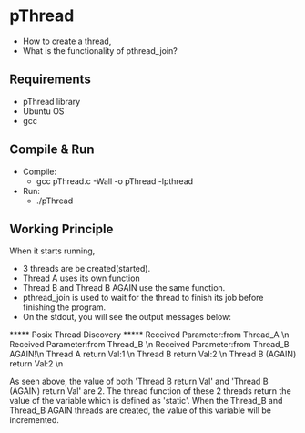 # pThread
- How to create a thread,
- What is the functionality of pthread_join?

## Requirements
- pThread library 
- Ubuntu OS
- gcc

## Compile & Run
- Compile:
    - gcc pThread.c -Wall -o pThread -lpthread
- Run:
    - ./pThread

## Working Principle
When it starts running, 
- 3 threads are be created(started).
- Thread A uses its own function
- Thread B and Thread B AGAIN use the same function.
- pthread_join is used to wait for the thread to finish its job before finishing the program.
- On the stdout, you will see the output messages below:

*****     Posix Thread Discovery     *****
Received Parameter:from Thread_A \n
Received Parameter:from Thread_B \n
Received Parameter:from Thread_B AGAIN!\n
Thread A return Val:1 \n
Thread B return Val:2 \n
Thread B (AGAIN) return Val:2 \n

As seen above, the value of both 'Thread B return Val' and 'Thread B (AGAIN) return Val' are 2.
The thread function of these 2 threads return the value of the variable which is defined as 'static'.
When the Thread_B and Thread_B AGAIN threads are created, the value of this variable will be incremented.






